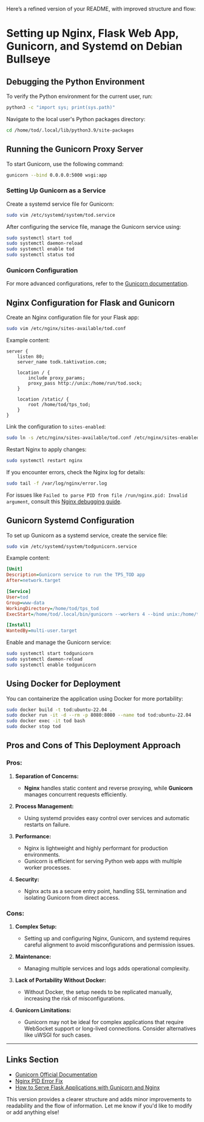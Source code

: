 Here’s a refined version of your README, with improved structure and flow:

# Setting up Nginx, Flask Web App, Gunicorn, and Systemd on Debian Bullseye

## Debugging the Python Environment

To verify the Python environment for the current user, run:

```bash
python3 -c "import sys; print(sys.path)"
```

Navigate to the local user's Python packages directory:

```bash
cd /home/tod/.local/lib/python3.9/site-packages
```

## Running the Gunicorn Proxy Server

To start Gunicorn, use the following command:

```bash
gunicorn --bind 0.0.0.0:5000 wsgi:app
```

### Setting Up Gunicorn as a Service

Create a systemd service file for Gunicorn:

```bash
sudo vim /etc/systemd/system/tod.service
```

After configuring the service file, manage the Gunicorn service using:

```bash
sudo systemctl start tod
sudo systemctl daemon-reload
sudo systemctl enable tod
sudo systemctl status tod
```

### Gunicorn Configuration

For more advanced configurations, refer to the [Gunicorn documentation](https://docs.gunicorn.org/en/stable/install.html).

## Nginx Configuration for Flask and Gunicorn

Create an Nginx configuration file for your Flask app:

```bash
sudo vim /etc/nginx/sites-available/tod.conf
```

Example content:

```nginx
server {
    listen 80;
    server_name todk.taktivation.com;

    location / {
        include proxy_params;
        proxy_pass http://unix:/home/run/tod.sock;
    }

    location /static/ {
        root /home/tod/tps_tod;
    }
}
```

Link the configuration to `sites-enabled`:

```bash
sudo ln -s /etc/nginx/sites-available/tod.conf /etc/nginx/sites-enabled
```

Restart Nginx to apply changes:

```bash
sudo systemctl restart nginx
```

If you encounter errors, check the Nginx log for details:

```bash
sudo tail -f /var/log/nginx/error.log
```

For issues like `Failed to parse PID from file /run/nginx.pid: Invalid argument`, consult this [Nginx debugging guide](https://bobcares.com/blog/failed-to-parse-pid-from-file-run-nginx-pid-invalid-argument/).

## Gunicorn Systemd Configuration

To set up Gunicorn as a systemd service, create the service file:

```bash
sudo vim /etc/systemd/system/todgunicorn.service
```

Example content:

```ini
[Unit]
Description=Gunicorn service to run the TPS_TOD app
After=network.target

[Service]
User=tod
Group=www-data
WorkingDirectory=/home/tod/tps_tod
ExecStart=/home/tod/.local/bin/gunicorn --workers 4 --bind unix:/home/tod/run/tod_gunicorn.sock -m 007 wsgi:app

[Install]
WantedBy=multi-user.target
```

Enable and manage the Gunicorn service:

```bash
sudo systemctl start todgunicorn
sudo systemctl daemon-reload
sudo systemctl enable todgunicorn
```

## Using Docker for Deployment

You can containerize the application using Docker for more portability:

```bash
sudo docker build -t tod:ubuntu-22.04 .
sudo docker run -it -d --rm -p 8080:8080 --name tod tod:ubuntu-22.04
sudo docker exec -it tod bash
sudo docker stop tod
```

## Pros and Cons of This Deployment Approach

### Pros:

1. **Separation of Concerns:**
   - **Nginx** handles static content and reverse proxying, while **Gunicorn** manages concurrent requests efficiently.
   
2. **Process Management:**
   - Using systemd provides easy control over services and automatic restarts on failure.
   
3. **Performance:**
   - Nginx is lightweight and highly performant for production environments.
   - Gunicorn is efficient for serving Python web apps with multiple worker processes.
   
4. **Security:**
   - Nginx acts as a secure entry point, handling SSL termination and isolating Gunicorn from direct access.

### Cons:

1. **Complex Setup:**
   - Setting up and configuring Nginx, Gunicorn, and systemd requires careful alignment to avoid misconfigurations and permission issues.

2. **Maintenance:**
   - Managing multiple services and logs adds operational complexity.

3. **Lack of Portability Without Docker:**
   - Without Docker, the setup needs to be replicated manually, increasing the risk of misconfigurations.

4. **Gunicorn Limitations:**
   - Gunicorn may not be ideal for complex applications that require WebSocket support or long-lived connections. Consider alternatives like uWSGI for such cases.

---

## Links Section

- [Gunicorn Official Documentation](https://docs.gunicorn.org/en/stable/install.html)
- [Nginx PID Error Fix](https://bobcares.com/blog/failed-to-parse-pid-from-file-run-nginx-pid-invalid-argument/)
- [How to Serve Flask Applications with Gunicorn and Nginx](https://www.digitalocean.com/community/tutorials/how-to-serve-flask-applications-with-gunicorn-and-nginx-on-ubuntu-18-04)

This version provides a clearer structure and adds minor improvements to readability and the flow of information. Let me know if you'd like to modify or add anything else!
